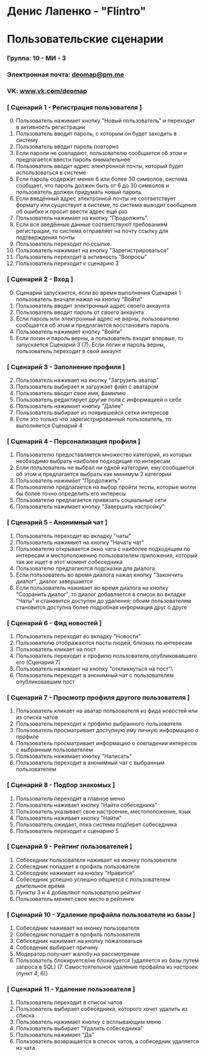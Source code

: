 # Денис Лапенко - "Flintro"
# Пользовательские сценарии

### Группа: 10 - МИ - 3
### Электронная почта: deomap@pm.me
### VK: www.vk.com/deomap


### [ Сценарий 1 - Регистрация пользователя ]

0. Пользователь нажимает кнопку "Новый пользователь" и переходит в активность регистрации
1. Пользователь вводит пароль, с которым он будет заходить в систему
2. Пользователь вводит пароль повторно
3. Если пароли не совпадают, пользователю сообщается об этом и предлагается ввести пароль внимательнее
4. Пользователь вводит адрес электронной почты, который будет использоваться в системе
5. Если пароль содержит менее 6 или более 30 символов, система сообщает, что пароль должен быть от 6 до 30 символов и пользователь должен придумать новый пароль
6. Если введённый адрес электронной почты не соответствует формату или существует в системе, то система выводит сообщение об ошибке и просит ввести адрес ещё раз
7. Пользователь нажимает на кнопку "Продолжить".
8. Если все введённые данные соответствуют требованиям регистрации, то система отправляет на почту ссылку для подтверждения почты
9. Пользователь переходит по ссылке.
10. Пользователь нажимает на кнопку "Зарегистрироваться"
11. Пользователь переходит в активность "Вопросы"
12. Пользователь переходит к сценарию 3

### [ Сценарий 2 - Вход ]

0. Сценарий запускается, если во время выполнения Сценария 1 пользователь вначале нажал на кнопку "Войти"
1. Пользователь вводит электронный адрес своего аккаунта
2. Пользователь вводит пароль от своего аккаунта
4. Если пароль или электронный адрес не верны, пользователю сообщается об этом и предлагается восстановить пароль
5. Пользователь нажимает кнопку "Войти"
6. Если логин и пароль верны, а пользователь входит впервые, то запускается Сценарий 3
(7). Если логин и пароль верны, пользователь переходит в свой аккаунт

### [ Сценарий 3 - Заполнение профиля ] 

2. Пользователь наживает на кнопку "Загрузить аватар"
3. Пользователь выбирает и загружает файл с аватаром
4. Пользователь вводит свое имя, фамилию 
5. Пользователь редактирует другие поля с информацией о себе
6. Пользователь нажимает кнопку "Далее"
4. Пользователь выбирает из появившейся сетки интересов
7. Если это только что зарегистрированный пользователь, то выполняется Сценарий 4

### [ Сценарий 4 - Персонализация профиля ]

1. Пользователю предоставляется множество категорий, из которых необходимо выбрать наиболее подходящие по интересам
2. Если пользователь не выбрал ни одной категории, ему сообщается об этом и предлагается выбрать как минимум 2 категории
3. Пользователь нажимает "Продолжить"
4. Пользователю предлагается на выбор пройти тесты, которые могли бы более точно определить его интересы
5. Пользователю предлагается привязать социальные сети
6. Пользователь нажимает кнопку "Завершить настройку" 

### [ Сценарий 5 - Анонимный чат ]

1. Пользователь переходит во вкладку "чаты"
2. Пользователь нажимыет на кнопку "Начать чат"
3. Пользователю открывается окно чата с наиболее подходящим по интересам и местоположению пользователем приложения, который так же ищет в этот момент собеседника
4. Пользователю предлагаются подсказки для диалога
5. Если пользователь во время диалога нажал кнопку "Закончить диалог", диалог завершается
6. Если пользователь наживает во время диалога на кнопку "Созранить диалог", то диалог добавляется в список во вкладке "Чаты" и становится доступен до удаления; обоим пользователям становится доступна более подробная информация друг о друге

### [ Сценарий 6 - Фид новостей ]

1. Пользователь переходит во вкладку "Новости"
2. Пользователю отображаются посты людей, близких по интересам
3. Пользователь кликает на пост
4. Пользователь переходит к профилю пользователя,опубликовавшего его (Сценарий 7)
5. Пользователь нажимает на кнопку "откликнуться на пост"\
6. Пользователь переходит в анонимный чат с пользователем опубликовавшим пост

### [ Сценарий 7 - Просмотр профиля другого пользователя ]

1. Пользователь кликает на аватар пользователя из фида новостей или из списка чатов
2. Пользователь переходит к профилю выбранного пользователя
3. Пользователь просматривает доступную ему личную информацию о профиле
4. Пользователь просматривает информацию о совпадении интересов с выбранным пользователем
5. Пользователь нажимает кнопку "Написать"
6. Пользователь переходит в анонимный чат с выбранным пользователем 

### [ Сценарий 8 - Подбор знакомых ]

1. Пользователь переходит в главное меню
2. Пользователь наживает кнопку "Найти собеседника"
3. Пользователь указывает свое настроение, местоположение, язык
4. Пользователь наживает кнопку "Найти"
5. Пользователь ожидает, пока система подберет собеседника
6. Пользователь переходит к сценарию 5

### [ Сценарий 9 - Рейтинг пользователей ]

1. Собеседник пользователя наживает на иконку пользователя 
2. Собеседник попадает в профиль пользователя
3. Собеседник нажимает на кнопку "Нравится"
4. Собеседник успешно успешно общается с пользователем длительное время
5. Пункты 3 и 4 добавляют пользователю рейтинг
6. Пользователь меняет свое место в рейтинге

### [ Сценарий 10 - Удаление профайла пользователя из базы ]

1. Собеседник наживает на иконку пользователя
2. Собеседник попадает в профиль пользователя
3. Собеседник нажимает на кнопку пожаловаться
4. Собседеник выбирает причину
5. Модератор получает жалобу на рассмотрение
6. Пользователь блокируется/не блокируется (удаляется из базы путем запроса в SQL)
(7. Самостоятельное удаление профайла из настроек (пункт 4, 6))

### [ Сценарий 11 - Удаление пользователя ]

1. Пользователь переходит в список чатов
2. Пользователь выбирает собеседника, которого хочет удалить из списка
3. Пользователь нажимает кнопку с всплывающим меню
4. Пользователь выбирает "Удалить собеседника"
5. Пользователь нажимает "Да"
6. Пользователь возвращается в список чатов, а собеседник удаляется из чата
